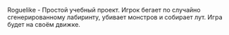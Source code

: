 Roguelike - Простой учебный проект. Игрок бегает по случайно сгенерированному лабиринту, убивает монстров и собирает лут. Игра будет на своём движке.